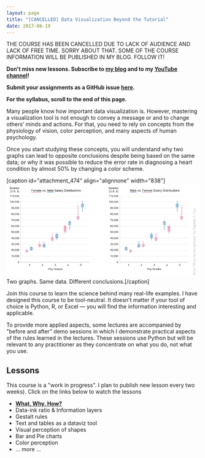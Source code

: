 ```yaml
---
layout: page
title: "[CANCELLED] Data Visualization Beyond the Tutorial"
date: 2017-06-19
---
```


THE COURSE HAS BEEN CANCELLED DUE TO LACK OF AUDIENCE AND LACK OF FREE TIME. SORRY ABOUT THAT. SOME OF THE COURSE INFORMATION WILL BE PUBLISHED IN MY BLOG. FOLLOW IT!

**Don't miss new lessons. Subscribe to [my blog](https://gorelik.net/blog/) and to my [YouTube channel](https://www.youtube.com/channel/UCgT25rZ6Ixs1R6tnx0LSDfA)!**

**Submit your assignments as a GitHub issue [here](https://github.com/bgbg/dataVisualizationBeyondTheTutorial/issues).**

**For the syllabus, scroll to the end of this page.**

Many people know how important data visualization is. However, mastering a visualization tool is not enough to convey a message or and to change others’ minds and actions. For that, you need to rely on concepts from the physiology of vision, color perception, and many aspects of human psychology.

Once you start studying these concepts, you will understand why two graphs can lead to opposite conclusions despite being based on the same data; or why it was possible to reduce the error rate in diagnosing a heart condition by almost 50% by changing a color scheme.

\[caption id="attachment\_474" align="alignnone" width="838"\]![Two graphs. Same data. Different conclusions](/assets/images/2017/06/screen-shot-2017-06-18-at-21-19-34.png) Two graphs. Same data. Different conclusions.\[/caption\]

Join this course to learn the science behind many real-life examples. I have designed this course to be tool-neutral. It doesn't matter if your tool of choice is Python, R, or Excel — you will find the information interesting and applicable.

To provide more applied aspects, some lectures are accompanied by "before and after" demo sessions in which I demonstrate practical aspects of the rules learned in the lectures. These sessions use Python but will be relevant to any practitioner as they concentrate on what you do, not what you use.

## Lessons

This course is a "work in progress". I plan to publish new lesson every two weeks). Click on the links below to watch the lessons

- **[What, Why, How?](https://gorelik.net/course/data-visualization-what-why-and-how/)** 
- Data-ink ratio & Information layers
- Gestalt rules
- Text and tables as a dataviz tool
- Visual perception of shapes
- Bar and Pie charts
- Color perception
- … more …

